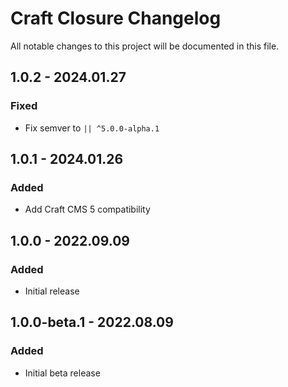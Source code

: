 # Craft Closure Changelog

All notable changes to this project will be documented in this file.

## 1.0.2 - 2024.01.27
### Fixed
* Fix semver to `|| ^5.0.0-alpha.1`

## 1.0.1 - 2024.01.26
### Added
* Add Craft CMS 5 compatibility

## 1.0.0 - 2022.09.09
### Added
* Initial release

## 1.0.0-beta.1 - 2022.08.09
### Added
* Initial beta release
